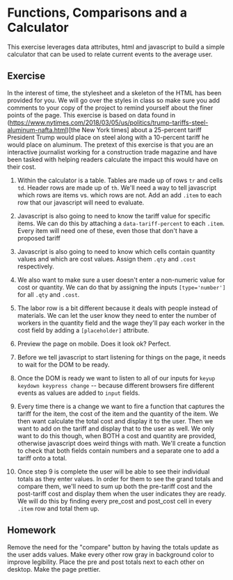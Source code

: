 # Functions, Comparisons and a Calculator

This exercise leverages data attributes, html and javascript to build a simple calculator that can be used to relate current events to the average user.

## Exercise
In the interest of time, the stylesheet and a skeleton of the HTML has been provided for you. We will go over the styles in class so make sure you add comments to your copy of the project to remind yourself about the finer points of the page. This exercise is based on data found in (https://www.nytimes.com/2018/03/05/us/politics/trump-tariffs-steel-aluminum-nafta.html)[the New York times] about a 25-percent tariff President Trump would place on steel along with a 10-percent tariff he would place on aluminum. The pretext of this exercise is that you are an interactive journalist working for a construction trade magazine and have been tasked with helping readers calculate the impact this would have on their cost.

1. Within the calculator is a table. Tables are made up of rows `tr` and cells `td`. Header rows are made up of `th`. We'll need a way to tell javascript which rows are items vs. which rows are not. Add an add `.item` to each row that our javascript will need to evaluate.

2. Javascript is also going to need to know the tariff value for specific items. We can do this by attaching a `data-tariff-percent` to each `.item`. Every item will need one of these, even those that don't have a proposed tariff

3. Javascript is also going to need to know which cells contain quantity values and which are cost values. Assign them `.qty` and `.cost` respectively.

4. We also want to make sure a user doesn't enter a non-numeric value for cost or quantity. We can do that by assigning the inputs `[type='number']` for all `.qty` and `.cost`.

5. The labor row is a bit different because it deals with people instead of materials. We can let the user know they need to enter the number of workers in the quantity field and the wage they'll pay each worker in the cost field by adding a `[placeholder]` attribute.

6. Preview the page on mobile. Does it look ok? Perfect.

7. Before we tell javascript to start listening for things on the page, it needs to wait for the DOM to be ready.

8. Once the DOM is ready we want to listen to all of our inputs for `keyup keydown keypress change` -- because different browsers fire different events as values are added to `input` fields.

9. Every time there is a change we want to fire a function that captures the tariff for the item, the cost of the item and the quantity of the item. We then want calculate the total cost and display it to the user. Then we want to add on the tariff and display that to the user as well. We only want to do this though, when BOTH a cost and quantity are provided, otherwise javascript does weird things with math. We'll create a function to check that both fields contain numbers and a separate one to add a tariff onto a total.

10. Once step 9 is complete the user will be able to see their individual totals as they enter values. In order for them to see the grand totals and compare them, we'll need to sum up both the pre-tariff cost and the post-tariff cost and display them when the user indicates they are ready. We will do this by finding every pre_cost and post_cost cell in every `.item` row and total them up.



## Homework
Remove the need for the "compare" button by having the totals update as the user adds values. Make every other row gray in background color to improve legibility. Place the pre and post totals next to each other on desktop. Make the page prettier.

